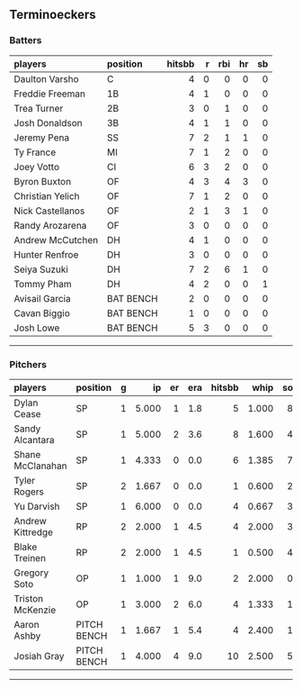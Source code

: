 ## Terminoeckers

### Batters

 
|players          |position  | hitsbb|  r| rbi| hr| sb| 
|:----------------|:---------|------:|--:|---:|--:|--:| 
|Daulton Varsho   |C         |      4|  0|   0|  0|  0| 
|Freddie Freeman  |1B        |      4|  1|   0|  0|  0| 
|Trea Turner      |2B        |      3|  0|   1|  0|  0| 
|Josh Donaldson   |3B        |      4|  1|   1|  0|  0| 
|Jeremy Pena      |SS        |      7|  2|   1|  1|  0| 
|Ty France        |MI        |      7|  1|   2|  0|  0| 
|Joey Votto       |CI        |      6|  3|   2|  0|  0| 
|Byron Buxton     |OF        |      4|  3|   4|  3|  0| 
|Christian Yelich |OF        |      7|  1|   2|  0|  0| 
|Nick Castellanos |OF        |      2|  1|   3|  1|  0| 
|Randy Arozarena  |OF        |      3|  0|   0|  0|  0| 
|Andrew McCutchen |DH        |      4|  1|   0|  0|  0| 
|Hunter Renfroe   |DH        |      3|  0|   0|  0|  0| 
|Seiya Suzuki     |DH        |      7|  2|   6|  1|  0| 
|Tommy Pham       |DH        |      4|  2|   0|  0|  1| 
|Avisail Garcia   |BAT BENCH |      2|  0|   0|  0|  0| 
|Cavan Biggio     |BAT BENCH |      1|  0|   0|  0|  0| 
|Josh Lowe        |BAT BENCH |      5|  3|   0|  0|  0| 

* * *

### Pitchers

 
|players          |position    |  g|    ip| er| era| hitsbb|  whip| so|  w| sv| 
|:----------------|:-----------|--:|-----:|--:|---:|------:|-----:|--:|--:|--:| 
|Dylan Cease      |SP          |  1| 5.000|  1| 1.8|      5| 1.000|  8|  1|  0| 
|Sandy Alcantara  |SP          |  1| 5.000|  2| 3.6|      8| 1.600|  4|  0|  0| 
|Shane McClanahan |SP          |  1| 4.333|  0| 0.0|      6| 1.385|  7|  0|  0| 
|Tyler Rogers     |SP          |  2| 1.667|  0| 0.0|      1| 0.600|  2|  0|  0| 
|Yu Darvish       |SP          |  1| 6.000|  0| 0.0|      4| 0.667|  3|  0|  0| 
|Andrew Kittredge |RP          |  2| 2.000|  1| 4.5|      4| 2.000|  3|  1|  1| 
|Blake Treinen    |RP          |  2| 2.000|  1| 4.5|      1| 0.500|  4|  0|  0| 
|Gregory Soto     |OP          |  1| 1.000|  1| 9.0|      2| 2.000|  0|  1|  0| 
|Triston McKenzie |OP          |  1| 3.000|  2| 6.0|      4| 1.333|  1|  0|  0| 
|Aaron Ashby      |PITCH BENCH |  1| 1.667|  1| 5.4|      4| 2.400|  1|  0|  0| 
|Josiah Gray      |PITCH BENCH |  1| 4.000|  4| 9.0|     10| 2.500|  5|  0|  0| 


* * *


